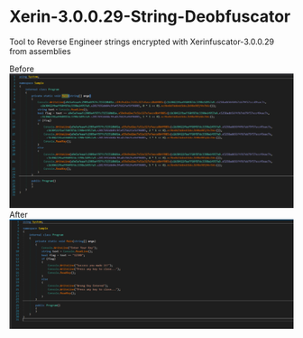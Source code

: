 # Xerin-3.0.0.29-String-Deobfuscator
Tool to Reverse Engineer strings encrypted with Xerinfuscator-3.0.0.29 from assemblies  

Before
![Before Image](images/before.png)  
After
![After Image](images/after.png)